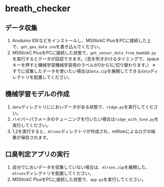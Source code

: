 # breath_checker
## データ収集
1. Aruduino IDEなどをインストールし、M5StickC PlusをPCに接続した上で、`get_gas_data.ino`を書き込んでください。
2. M5StickC PlusをPCに接続した状態で、`get_sensor_data_from_bme688.py`を実行するとデータが回収できます。（息を吹きかけるタイミングで、spaceキーを押すと機械学習機械学習用のラベルが0から1に切り替わります。）
※ すでに収集したデータを使いたい場合は`data.zip`を展開してできる`data`ディレクトリを配置してください。

## 機械学習モデルの作成
1. `data`ディレクトリににおいデータがある状態で、`ridge.py`を実行してください。
2. ハイパーパラメータのチューニングを行いたい場合は`ridge_with_tune.py`を実行してください。
3. 1,2を実行すると、`mlruns`ディレクトリが作成され、mlflowによるログの結果が保存されます。

## 口臭判定アプリの実行
1. 自分でにおいデータを収集していない場合は、`mlruns.zip`を展開した、`mlruns`ディレクトリを配置してください。
2. M5StickC PlusをPCに接続した状態で、`app.py`を実行してください。
